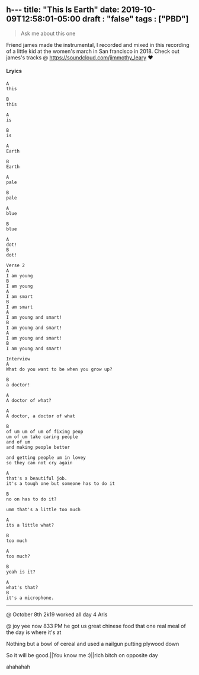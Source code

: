 h---
title: "This Is Earth"
date: 2019-10-09T12:58:01-05:00
draft : "false"
tags : ["PBD"]
---


> Ask me about this one

Friend james made the instrumental, I recorded and mixed in this recording of a little kid at the women's march in San francisco in 2018.
Check out james's tracks @ https://soundcloud.com/jimmothy_leary ❤️

#### Lryics

```
A
this

B
this

A
is

B
is

A
Earth

B
Earth

A
pale

B
pale

A
blue

B
blue

A
dot!
B
dot!

Verse 2
A
I am young
B
I am young
A
I am smart
B
I am smart
A
I am young and smart!
B
I am young and smart!
A
I am young and smart!
B
I am young and smart!

Interview
A
What do you want to be when you grow up?

B
a doctor!

A
A doctor of what?

A
A doctor, a doctor of what

B
of um um of um of fixing peop
um of um take caring people
and of um
and making people better

and getting people um in lovey
so they can not cry again

A
that's a beautiful job.
it's a tough one but someone has to do it

B
no on has to do it?

umm that's a little too much

A
its a little what?

B
too much

A
too much?

B
yeah is it?

A
what's that?
B
it's a microphone.

```
___  

@ October 8th 2k19 worked all day 4 Aris

@ joy yee now 833 PM he got us great chinese food
that one real meal of the day is where it's at

Nothing but a bowl of cereal and used a nailgun putting plywood down

So it will be good.||You know me :)||rich bitch on opposite day

ahahahah
